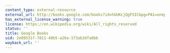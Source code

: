 ```yaml
---
content_type: external-resource
external_url: http://books.google.com/books?id=hGUKcjQgFSIC&pg=PA1=onepage
has_external_license_warning: true
license: https://en.wikipedia.org/wiki/All_rights_reserved
status: ''
title: Google Books
uid: 2e89531f-7811-48b5-a26a-1f3ab3dfa0bb
wayback_url: ''
---
```

